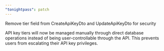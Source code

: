 ```yaml
---
"tonightpass": patch
---
```


Remove tier field from CreateApiKeyDto and UpdateApiKeyDto for security

API key tiers will now be managed manually through direct database operations instead of being user-controllable through the API. This prevents users from escalating their API key privileges.